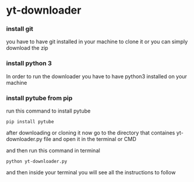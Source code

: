 # yt-downloader

### install git
  you have to have git installed in your machine to clone it or you can simply download the zip

### install python 3
  In order to run the downloader you have to have python3 installed on your machine

### install pytube from pip
  run this command to install pytube

  ``` pip install pytube ```

  after downloading or cloning it now go to the directory that containes yt-downloader.py file and open it in the terminal or CMD

  and then run this command in terminal

  ``` python yt-downloader.py ```

  and then inside your terminal you will see all the instructions to follow
